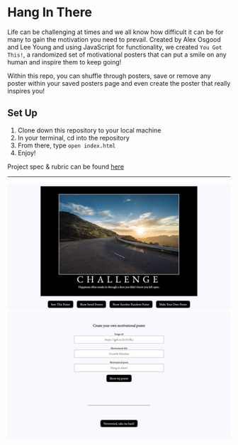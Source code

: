 # Hang In There

Life can be challenging at times and we all know how difficult it can be for many to gain the motivation you need to prevail. Created by Alex Osgood and Lee Young and using JavaScript for functionality, we created `You Got This!`, a randomized set of motivational posters that can put a smile on any human and inspire them to keep going!

Within this repo, you can shuffle through posters, save or remove any poster within your saved posters page and even create the poster that really inspires you!


## Set Up

1. Clone down this repository to your local machine
3. In your terminal, cd into the repository
4. From there, type `open index.html`
5. Enjoy!


Project spec & rubric can be found [here](https://frontend.turing.io/projects/module-1/hang-in-there.html)


--------------
![motivational posters](./assets/you-got-this.png)
![motivational posters](./assets/create-poster.png)
